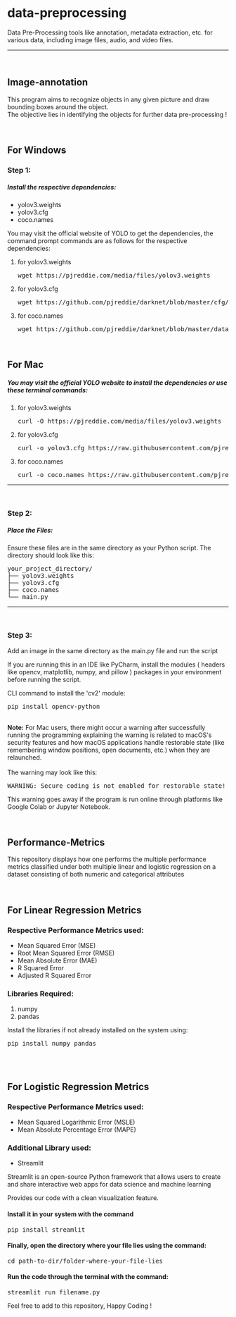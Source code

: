 # data-preprocessing
Data Pre-Processing tools like annotation, metadata extraction, etc. for various data, including image files, audio, and video files. 
<hr><br>
<h2>Image-annotation</h2>

<p>This program aims to recognize objects in any given picture and draw bounding boxes around the object.<br>The objective lies in identifying the objects for further data pre-processing !</p>
<br>
<h2>For Windows</h2>
<h3>Step 1:</h3>
<h5>Install the respective dependencies: </h5>
<ul>
  <li>yolov3.weights</li>
  <li>yolov3.cfg</li>
  <li>coco.names</li>
</ul>
<p>You may visit the official website of YOLO to get the dependencies, the command prompt commands are as follows for the respective dependencies: </p>
<ol>
  <li>for yolov3.weights<br><pre>wget https://pjreddie.com/media/files/yolov3.weights</pre></li>
  <li>for yolov3.cfg<br><pre>wget https://github.com/pjreddie/darknet/blob/master/cfg/yolov3.cfg?raw=true -O yolov3.cfg</pre></li>
  <li>for coco.names<br><pre>wget https://github.com/pjreddie/darknet/blob/master/data/coco.names?raw=true -O coco.names</pre></li>
</ol>
<br>
<h2>For Mac</h2>
<h5>You may visit the official YOLO website to install the dependencies or use these terminal commands: </h5>
<ol>
  <li>for yolov3.weights<br><pre>curl -O https://pjreddie.com/media/files/yolov3.weights</pre></li>
  <li>for yolov3.cfg<br><pre>curl -o yolov3.cfg https://raw.githubusercontent.com/pjreddie/darknet/master/cfg/yolov3.cfg</pre></li>
  <li>for coco.names<br><pre>curl -o coco.names https://raw.githubusercontent.com/pjreddie/darknet/master/data/coco.names</pre></li>
</ol>
<hr><br>
<h3>Step 2:</h3>
<h5>Place the Files:</h5>
<p>Ensure these files are in the same directory as your Python script. The directory should look like this:</p>
<pre>your_project_directory/
├── yolov3.weights
├── yolov3.cfg
├── coco.names
└── main.py
</pre>
<hr><br>
<h3>Step 3:</h3>
<p>Add an image in the same directory as the main.py file and run the script</p>
<p>If you are running this in an IDE like PyCharm, install the modules ( headers like opencv, matplotlib, numpy, and pillow ) packages in your environment before running the script.</p>
<p>CLI command to install the 'cv2' module: </p>
<pre>pip install opencv-python</pre>
<br>
<b>Note:</b> For Mac users, there might occur a warning after successfully running the programming explaining the warning is related to macOS's security features and how macOS applications handle restorable state (like remembering window positions, open documents, etc.) when they are relaunched.
<br><br>
The warning may look like this: <br>
<p><pre>WARNING: Secure coding is not enabled for restorable state! Enable secure coding by implementing NSApplicationDelegate.applicationSupportsSecureRestorableState: and returning YES.</pre></p>
<p>This warning goes away if the program is run online through platforms like Google Colab or Jupyter Notebook.</p>
<br>

<h2>Performance-Metrics</h2>
  
<p>This repository displays how one performs the multiple performance metrics classified under both multiple linear and logistic regression on a dataset consisting of both numeric and categorical attributes</p>
<br>
<h2>For Linear Regression Metrics</h2>
<h3>Respective Performance Metrics used: </h3>
<ul>
  <li>Mean Squared Error (MSE)</li>
  <li>Root Mean Squared Error (RMSE)</li>
  <li>Mean Absolute Error (MAE)</li>
  <li>R Squared Error</li>
  <li>Adjusted R Squared Error</li>
</ul>
<h3>Libraries Required: </h3>
<ol>
  <li>numpy</li>
  <li>pandas</li>
</ol>
<p>Install the libraries if not already installed on the system using: </p>
<pre>
pip install numpy pandas
</pre>
<br>
<br>
<h2>For Logistic Regression Metrics</h2>
<h3>Respective Performance Metrics used: </h3>
<ul>
  <li>Mean Squared Logarithmic Error (MSLE)</li>
  <li>Mean Absolute Percentage Error (MAPE)</li>
</ul>
<h3>Additional Library used: </h3>
<ul>
  <li>Streamlit</li>
</ul>
<p>Streamlit is an open-source Python framework that allows users to create and share interactive web apps for data science and machine learning</p>
<p>Provides our code with a clean visualization feature.</p>
<h4>Install it in your system with the command</h4>
<pre>
pip install streamlit
</pre>

<h4>Finally, open the directory where your file lies using the command:</h4>
<pre>
cd path-to-dir/folder-where-your-file-lies
</pre>

<h4>Run the code <b>through the terminal</b> with the command: </h4>
<pre>
streamlit run filename.py
</pre>

<p>Feel free to add to this repository, Happy Coding !</p>
